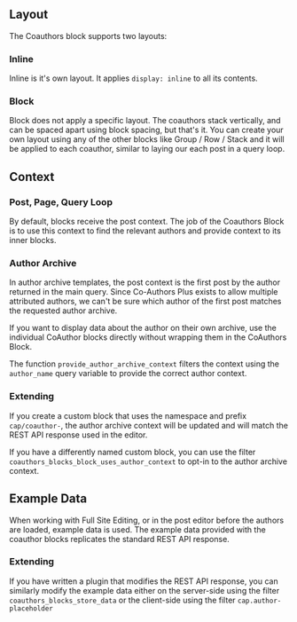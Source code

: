 ## Layout

The Coauthors block supports two layouts:

### Inline

Inline is it's own layout. It applies `display: inline` to all its contents.

### Block

Block does not apply a specific layout. The coauthors stack vertically, and can be spaced apart using block spacing, but that's it. You can create your own layout using any of the other blocks like Group / Row / Stack and it will be applied to each coauthor, similar to laying our each post in a query loop.

## Context

### Post, Page, Query Loop

By default, blocks receive the post context. The job of the Coauthors Block is to use this context to find the relevant authors and provide context to its inner blocks.

### Author Archive

In author archive templates, the post context is the first post by the author returned in the main query. Since Co-Authors Plus exists to allow multiple attributed authors, we can't be sure which author of the first post matches the requested author archive.

If you want to display data about the author on their own archive, use the individual CoAuthor blocks directly without wrapping them in the CoAuthors Block.

The function `provide_author_archive_context` filters the context using the `author_name` query variable to provide the correct author context.

### Extending

If you create a custom block that uses the namespace and prefix `cap/coauthor-`, the author archive context will be updated and will match the REST API response used in the editor.

If you have a differently named custom block, you can use the filter `coauthors_blocks_block_uses_author_context` to opt-in to the author archive context.

## Example Data

When working with Full Site Editing, or in the post editor before the authors are loaded, example data is used. The example data provided with the coauthor blocks replicates the standard REST API response.

### Extending

If you have written a plugin that modifies the REST API response, you can similarly modify the example data either on the server-side using the filter `coauthors_blocks_store_data` or the client-side using the filter `cap.author-placeholder`
